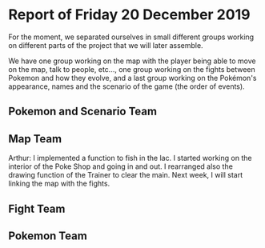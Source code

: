 #  Report of Friday 20 December 2019

For the moment, we separated ourselves in small different groups working on different parts of the project that we will later assemble.

We have one group working on the map with the player being able to move on the map, talk to people, etc..., one group working on the fights between Pokemon and how they evolve, and a last group working on the Pokémon's appearance, names and the scenario of the game (the order of events).


## Pokemon and Scenario Team


## Map Team

Arthur: I implemented a function to fish in the lac. I started working on the interior of the Poke Shop and going in and out. I rearranged also the drawing function of the Trainer to clear the main. Next week, I will start linking the map with the fights. 

## Fight Team


## Pokemon Team
